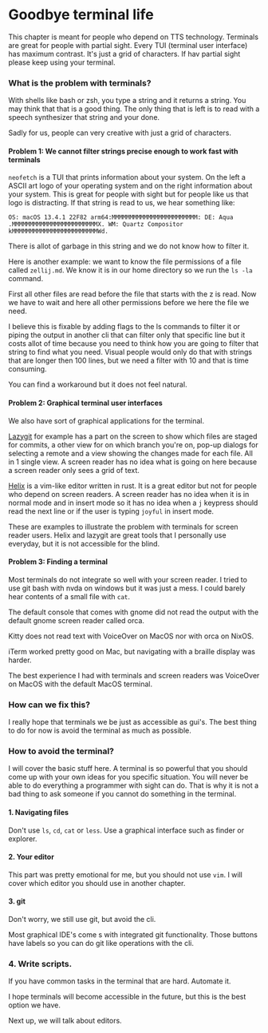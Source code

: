 # Goodbye terminal life

This chapter is meant for people who depend on TTS technology. 
Terminals are great for people with partial sight. Every TUI (terminal user interface) has maximum contrast. It's just a grid of characters. 
If hav partial sight please keep using your terminal.

### What is the problem with terminals?

With shells like bash or zsh, you type a string and it returns a string.
You may think that that is a good thing. The only thing that is left is to read with a speech synthesizer that string and your done.

Sadly for us, people can very creative with just a grid of characters. 

#### Problem 1: We cannot filter strings precise enough to work fast with terminals

```neofetch``` is a TUI that prints information about your system. 
On the left a ASCII art logo of your operating system and on the right information about your system.
This is great for people with sight but for people like us that logo is distracting. 
If that string is read to us, we hear something like: 

```
OS: macOS 13.4.1 22F82 arm64:MMMMMMMMMMMMMMMMMMMMMMMM: DE: Aqua .MMMMMMMMMMMMMMMMMMMMMMMMX. WM: Quartz Compositor kMMMMMMMMMMMMMMMMMMMMMMMMWd.
```

There is allot of garbage in this string and we do not know how to filter it.

Here is another example: we want to know the file permissions of a file called ```zellij.md```. 
We know it is in our home directory so we run the ```ls -la``` command. 

First all other files are read before the file that starts with the z is read. 
Now we have to wait and here all other permissions before we here the file we need.

I believe this is fixable by adding flags to the ls commands to filter it or piping the output in another cli that can filter only that specific line but it costs allot of time because you need to think how you are going to filter that string to find what you need.
Visual people would only do that with strings that are longer then 100 lines, but we need a filter with 10 and that is time consuming.

You can find a workaround but it does not feel natural.

#### Problem 2: Graphical terminal user interfaces

We also have sort of graphical applications for the terminal.

[Lazygit](https://github.com/jesseduffield/lazygit) for example has a part on the screen to show which files are staged for commits, a other view for on which branch you're on, pop-up dialogs for selecting a remote and a view showing the changes made for each file. 
All in 1 single view. A screen reader has no idea what is going on here because a screen reader only sees a grid of text.

[Helix](https://github.com/helix-editor/helix) is a vim-like editor written in rust. 
It is a great editor but not for people who depend on screen readers. 
A screen reader has no idea when it is in normal mode and in insert mode so it has no idea when a ```j``` keypress should read the next line or if the user is typing ```joyful``` in insert mode.

These are examples to illustrate the problem with terminals for screen reader users.
Helix and lazygit are great tools that I personally use everyday, but it is not accessible for the blind.

#### Problem 3: Finding a terminal

Most terminals do not integrate so well with your screen reader.
I tried to use git bash with nvda on windows but it was just a mess. I could barely hear contents of a small file with ```cat```. 

The default console that comes with gnome did not read the output with the default gnome screen reader called orca.

Kitty does not read text with VoiceOver on MacOS nor with orca on NixOS.

iTerm worked pretty good on Mac, but navigating with a braille display was harder.

The best experience I had with terminals and screen readers was VoiceOver on MacOS with the default MacOS terminal.

### How can we fix this?

I really hope that terminals we be just as accessible as gui's.
The best thing to do for now is avoid the terminal as much as possible.

### How to avoid the terminal?

I will cover the basic stuff here. A terminal is so powerful that you should come up with your own ideas for you specific situation.
You will never be able to do everything a programmer with sight can do.
That is why it is not a bad thing to ask someone if you cannot do something in the terminal.

####  1. Navigating files

Don't use ```ls```, ```cd```, ```cat``` or ```less```. Use a graphical interface such as finder or explorer.

#### 2. Your editor

This part was pretty emotional for me, but you should not use ```vim```.
I will cover which editor you should use in another chapter.

#### 3. git

Don't worry, we still use git, but avoid the cli.

Most graphical IDE's come s with integrated git functionality.
Those buttons have labels so you can do git like operations with the cli.

### 4. Write scripts.

If you have common tasks in the terminal that are hard. Automate it.

I hope terminals will become accessible in the future, but this is the best option we have.


Next up, we will talk about editors.

